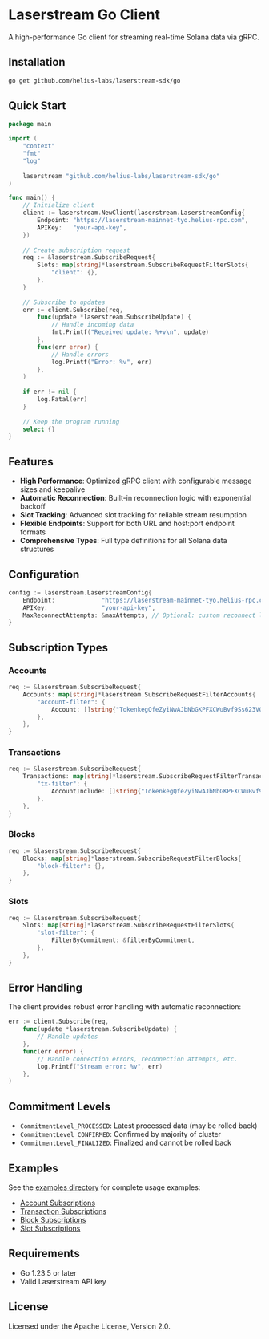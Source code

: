 # Laserstream Go Client

A high-performance Go client for streaming real-time Solana data via gRPC.

## Installation

```bash
go get github.com/helius-labs/laserstream-sdk/go
```

## Quick Start

```go
package main

import (
    "context"
    "fmt"
    "log"
    
    laserstream "github.com/helius-labs/laserstream-sdk/go"
)

func main() {
    // Initialize client
    client := laserstream.NewClient(laserstream.LaserstreamConfig{
        Endpoint: "https://laserstream-mainnet-tyo.helius-rpc.com",
        APIKey:   "your-api-key",
    })
    
    // Create subscription request
    req := &laserstream.SubscribeRequest{
        Slots: map[string]*laserstream.SubscribeRequestFilterSlots{
            "client": {},
        },
    }
    
    // Subscribe to updates
    err := client.Subscribe(req, 
        func(update *laserstream.SubscribeUpdate) {
            // Handle incoming data
            fmt.Printf("Received update: %+v\n", update)
        },
        func(err error) {
            // Handle errors
            log.Printf("Error: %v", err)
        },
    )
    
    if err != nil {
        log.Fatal(err)
    }
    
    // Keep the program running
    select {}
}
```

## Features

- **High Performance**: Optimized gRPC client with configurable message sizes and keepalive
- **Automatic Reconnection**: Built-in reconnection logic with exponential backoff
- **Slot Tracking**: Advanced slot tracking for reliable stream resumption
- **Flexible Endpoints**: Support for both URL and host:port endpoint formats
- **Comprehensive Types**: Full type definitions for all Solana data structures

## Configuration

```go
config := laserstream.LaserstreamConfig{
    Endpoint:             "https://laserstream-mainnet-tyo.helius-rpc.com",
    APIKey:               "your-api-key",
    MaxReconnectAttempts: &maxAttempts, // Optional: custom reconnect limit
}
```

## Subscription Types

### Accounts
```go
req := &laserstream.SubscribeRequest{
    Accounts: map[string]*laserstream.SubscribeRequestFilterAccounts{
        "account-filter": {
            Account: []string{"TokenkegQfeZyiNwAJbNbGKPFXCWuBvf9Ss623VQ5DA"},
        },
    },
}
```

### Transactions
```go
req := &laserstream.SubscribeRequest{
    Transactions: map[string]*laserstream.SubscribeRequestFilterTransactions{
        "tx-filter": {
            AccountInclude: []string{"TokenkegQfeZyiNwAJbNbGKPFXCWuBvf9Ss623VQ5DA"},
        },
    },
}
```

### Blocks
```go
req := &laserstream.SubscribeRequest{
    Blocks: map[string]*laserstream.SubscribeRequestFilterBlocks{
        "block-filter": {},
    },
}
```

### Slots
```go
req := &laserstream.SubscribeRequest{
    Slots: map[string]*laserstream.SubscribeRequestFilterSlots{
        "slot-filter": {
            FilterByCommitment: &filterByCommitment,
        },
    },
}
```

## Error Handling

The client provides robust error handling with automatic reconnection:

```go
err := client.Subscribe(req,
    func(update *laserstream.SubscribeUpdate) {
        // Handle updates
    },
    func(err error) {
        // Handle connection errors, reconnection attempts, etc.
        log.Printf("Stream error: %v", err)
    },
)
```

## Commitment Levels

- `CommitmentLevel_PROCESSED`: Latest processed data (may be rolled back)
- `CommitmentLevel_CONFIRMED`: Confirmed by majority of cluster
- `CommitmentLevel_FINALIZED`: Finalized and cannot be rolled back

## Examples

See the [examples directory](./examples) for complete usage examples:

- [Account Subscriptions](./examples/account-sub.go)
- [Transaction Subscriptions](./examples/transaction-sub.go)
- [Block Subscriptions](./examples/block-sub.go)
- [Slot Subscriptions](./examples/slot-sub.go)

## Requirements

- Go 1.23.5 or later
- Valid Laserstream API key

## License

Licensed under the Apache License, Version 2.0. 
